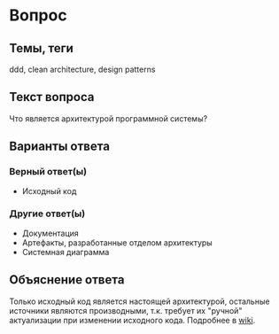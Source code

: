 # Вопрос

## Темы, теги

ddd, clean architecture, design patterns

## Текст вопроса

Что является архитектурой программной системы?

## Варианты ответа

### Верный ответ(ы)

* Исходный код

### Другие ответ(ы)

* Документация
* Артефакты, разработанные отделом архитектуры
* Системная диаграмма

## Объяснение ответа

Только исходный код является настоящей архитектурой, остальные источники являются производными, т.к. требует их "ручной" актуализации при изменении исходного кода. Подробнее в [wiki](https://technical-excellence.ru/wiki/).
